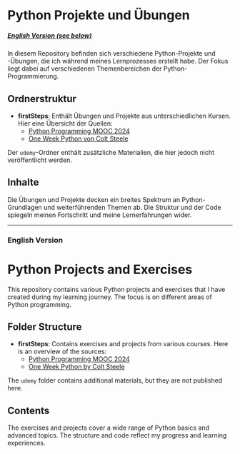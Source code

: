 # Python Projekte und Übungen
##### [English Version (see below)](#english-version)
In diesem Repository befinden sich verschiedene Python-Projekte und -Übungen, die ich während meines Lernprozesses erstellt habe. Der Fokus liegt dabei auf verschiedenen Themenbereichen der Python-Programmierung.

## Ordnerstruktur

- **firstSteps**: Enthält Übungen und Projekte aus unterschiedlichen Kursen. Hier eine Übersicht der Quellen:
  - [Python Programming MOOC 2024](https://programming-24.mooc.fi/)
  - [One Week Python von Colt Steele](https://www.udemy.com/course/one-week-python)

Der `udemy`-Ordner enthält zusätzliche Materialien, die hier jedoch nicht veröffentlicht werden.

## Inhalte

Die Übungen und Projekte decken ein breites Spektrum an Python-Grundlagen und weiterführenden Themen ab. Die Struktur und der Code spiegeln meinen Fortschritt und meine Lernerfahrungen wider.

---

### English Version

# Python Projects and Exercises

This repository contains various Python projects and exercises that I have created during my learning journey. The focus is on different areas of Python programming.

## Folder Structure

- **firstSteps**: Contains exercises and projects from various courses. Here is an overview of the sources:
  - [Python Programming MOOC 2024](https://programming-24.mooc.fi/)
  - [One Week Python by Colt Steele](https://www.udemy.com/course/one-week-python)

The `udemy` folder contains additional materials, but they are not published here.

## Contents

The exercises and projects cover a wide range of Python basics and advanced topics. The structure and code reflect my progress and learning experiences.
